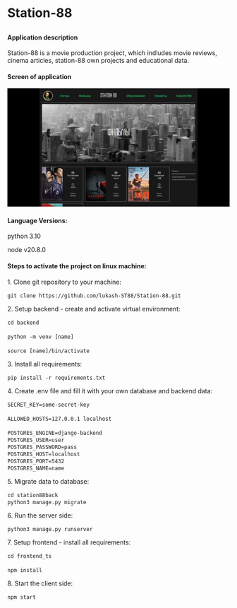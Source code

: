 <h1> Station-88 <h2>

<h4> Application description</h4>

Station-88 is a movie production project, which indludes movie reviews, cinema articles, station-88 own projects and educational data.


<h4>Screen of application</h4>

![Alt text](Screenshot_of_app.png)

<h4> Language Versions: </h4>
<p> python 3.10 </p>
<p> node v20.8.0 </p>


<h4>Steps to activate the project on linux machine:</h4>
<p> 1. Clone git repository to your machine:</p>

```
git clone https://github.com/lukash-ST88/Station-88.git
```

<p> 2. Setup backend - create and activate virtual environment: </p>

```
cd backend

python -m venv [name]

source [name]/bin/activate
```
<p>3. Install all requirements: </p>

```
pip install -r requirements.txt 
```

<p> 4. Create .env file and fill it with your own database and backend data: </p>

```
SECRET_KEY=some-secret-key

ALLOWED_HOSTS=127.0.0.1 localhost

POSTGRES_ENGINE=django-backend
POSTGRES_USER=user
POSTGRES_PASSWORD=pass
POSTGRES_HOST=localhost
POSTGRES_PORT=5432
POSTGRES_NAME=name
```
<p> 5. Migrate data to database:</p>

```
cd station88back
python3 manage.py migrate
```
<p> 6. Run the server side: </p>

```
python3 manage.py runserver
```
<p> 7. Setup frontend - install all requirements:</p>

```
cd frontend_ts

npm install 
```
<p> 8. Start the client side:</p>

```
npm start
```